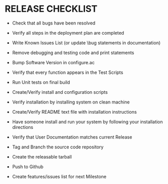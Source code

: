 RELEASE CHECKLIST
=================

 * Check that all bugs have been resolved
 * Verify all steps in the deployment plan are completed
 * Write Known Issues List (or update \bug statements in documentation)
 * Remove debugging and testing code and print statements

 * Bump Software Version in configure.ac

 * Verify that every function appears in the Test Scripts
 * Run Unit tests on final build
 
 * Create/Verify install and configuration scripts
 * Verify installation by installing system on clean machine
 * Create/Verify README text file with installation instructions
 * Have someone install and run your system by following your installation directions

 * Verify that User Documentation matches current Release

 * Tag and Branch the source code repository
 * Create the releasable tarball
 * Push to Github

 * Create features/issues list for next Milestone
